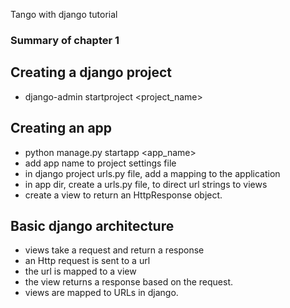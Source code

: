 Tango with django tutorial

### Summary of chapter 1

## Creating a django project
  * django-admin startproject <project_name>

## Creating an app
  * python manage.py startapp <app_name>
  * add app name to project settings file
  * in django project urls.py file, add a mapping to the application
  * in app dir, create a urls.py file, to direct url strings to views
  * create a view to return an HttpResponse object.

## Basic django architecture
  * views take a request and return a response
  * an Http request is sent to a url
  * the url is mapped to a view
  * the view returns a response based on the request.
  * views are mapped to URLs in django.
